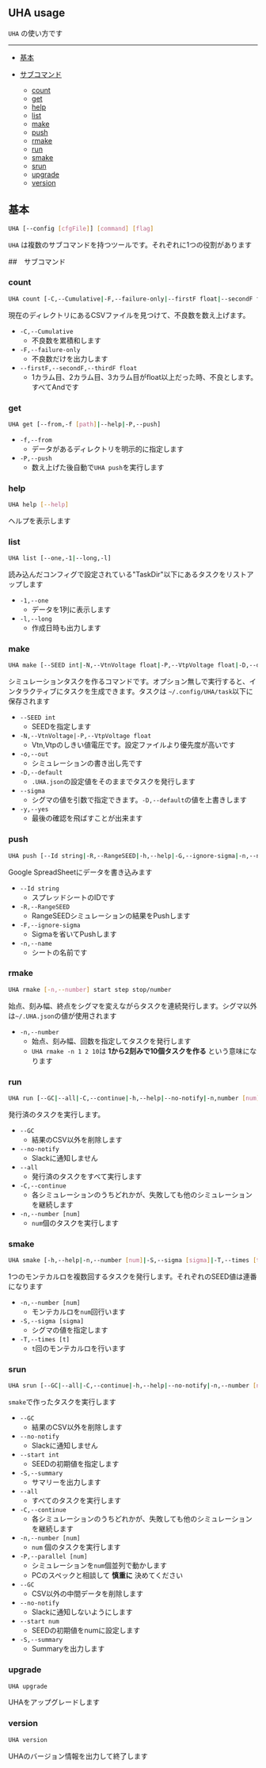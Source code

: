 ## UHA usage

`UHA` の使い方です



---



- [基本]()

- [サブコマンド]()
  - [count]()
  - [get]()
  - [help]()
  - [list]()
  - [make]()
  - [push]()
  - [rmake]()
  - [run]()
  - [smake]()
  - [srun]()
  - [upgrade]()
  - [version]()





## 基本

```sh
UHA [--config [cfgFile]] [command] [flag]
```



`UHA` は複数のサブコマンドを持つツールです。それぞれに1つの役割があります





##　サブコマンド

### count

```sh
UHA count [-C,--Cumulative|-F,--failure-only|--firstF float|--secondF float|--thirdF float]
```



現在のディレクトリにあるCSVファイルを見つけて、不良数を数え上げます。
- `-C,--Cumulative`
  - 不良数を累積和します
- `-F,--failure-only`
  - 不良数だけを出力します
- `--firstF,--secondF,--thirdF float`
  - 1カラム目、2カラム目、3カラム目がfloat以上だった時、不良とします。すべてAndです


### get

```sh
UHA get [--from,-f [path]|--help|-P,--push]
```



- `-f,--from`
  - データがあるディレクトリを明示的に指定します
- `-P,--push`
  - 数え上げた後自動で`UHA push`を実行します



### help

```sh
UHA help [--help]
```



ヘルプを表示します

### list
```sh
UHA list [--one,-1|--long,-l]
```

読み込んだコンフィグで設定されている"TaskDir"以下にあるタスクをリストアップします

- `-1,--one` 
  - データを1列に表示します
- `-l,--long`
  - 作成日時も出力します


### make

```sh
UHA make [--SEED int|-N,--VtnVoltage float|-P,--VtpVoltage float|-D,--default|-h,--help|-o,--out string|--sigma float|-y,--yes]
```



シミュレーションタスクを作るコマンドです。オプション無しで実行すると、インタラクティブにタスクを生成できます。タスクは `~/.config/UHA/task`以下に保存されます


- `--SEED int`
  - SEEDを指定します
- `-N,--VtnVoltage|-P,--VtpVoltage float`
  - Vtn,Vtpのしきい値電圧です。設定ファイルより優先度が高いです
- `-o,--out`
  - シミュレーションの書き出し先です
- `-D,--default`
  - `.UHA.json`の設定値をそのままでタスクを発行します
- `--sigma`
  - シグマの値を引数で指定できます。`-D,--default`の値を上書きします
- `-y,--yes`
  - 最後の確認を飛ばすことが出来ます



### push

```sh
UHA push [--Id string|-R,--RangeSEED|-h,--help|-G,--ignore-sigma|-n,--name string]
```

Google SpreadSheetにデータを書き込みます

- `--Id string`
  - スプレッドシートのIDです
- `-R,--RangeSEED`
  - RangeSEEDシミュレーションの結果をPushします
- `-F,--ignore-sigma`
  - Sigmaを省いてPushします
- `-n,--name`
  - シートの名前です



### rmake

```sh
UHA rmake [-n,--number] start step stop/number
```



始点、刻み幅、終点をシグマを変えながらタスクを連続発行します。シグマ以外は`~/.UHA.json`の値が使用されます



- `-n,--number`
  - 始点、刻み幅、回数を指定してタスクを発行します
  - `UHA rmake -n 1 2 10`は __1から2刻みで10個タスクを作る__ という意味になります



### run

```sh
UHA run [--GC|--all|-C,--continue|-h,--help|--no-notify|-n,number [num]]
```

発行済のタスクを実行します。


- `--GC`
  - 結果のCSV以外を削除します
- `--no-notify`
  - Slackに通知しません
- `--all`
  - 発行済のタスクをすべて実行します
- `-C,--continue`
  - 各シミュレーションのうちどれかが、失敗しても他のシミュレーションを継続します
- `-n,--number [num]`
  - `num`個のタスクを実行します



### smake

```sh
UHA smake [-h,--help|-n,--number [num]|-S,--sigma [sigma]|-T,--times [t]]
```



1つのモンテカルロを複数回するタスクを発行します。それぞれのSEED値は連番になります



- `-n,--number [num]`
  - モンテカルロを`num`回行います
- `-S,--sigma [sigma]`
  - シグマの値を指定します
- `-T,--times [t]`
  - `t`回のモンテカルロを行います



### srun

```sh
UHA srun [--GC|--all|-C,--continue|-h,--help|--no-notify|-n,--number [num]|-P,--parallel [num]|--start int|-S,--summary]
```



`smake`で作ったタスクを実行します



- `--GC`
  - 結果のCSV以外を削除します
- `--no-notify`
  - Slackに通知しません
- `--start int`
  - SEEDの初期値を指定します
- `-S,--summary`
  - サマリーを出力します
- `--all` 
  - すべてのタスクを実行します
- `-C,--continue`
  - 各シミュレーションのうちどれかが、失敗しても他のシミュレーションを継続します
- `-n,--number [num]`
  - `num` 個のタスクを実行します
- `-P,--parallel [num]`
  - シミュレーションを`num`個並列で動かします
  - PCのスペックと相談して __慎重に__ 決めてください
- `--GC`
  - CSV以外の中間データを削除します
- `--no-notify`
  - Slackに通知しないようにします
- `--start num`
  - SEEDの初期値をnumに設定します
- `-S,--summary`
  - Summaryを出力します

### upgrade

```sh
UHA upgrade
```

UHAをアップグレードします

### version

```sh
UHA version
```

UHAのバージョン情報を出力して終了します
